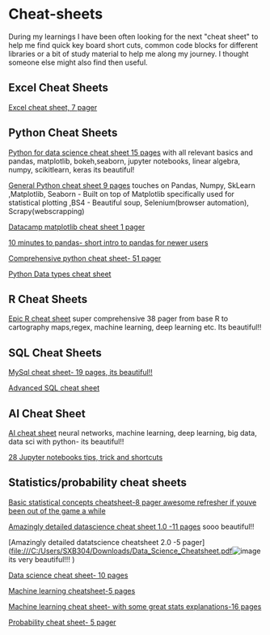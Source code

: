 # Cheat-sheets
During my learnings I have been often looking for the next "cheat sheet" to help me find quick key board short cuts, common code blocks for different libraries or a bit of study material to help me along my journey. I thought someone else might also find  then useful.


## Excel Cheat Sheets
[Excel cheat sheet, 7 pager](https://media-exp1.licdn.com/dms/document/C4E1FAQFobQ2g6DZrWw/feedshare-document-pdf-analyzed/0/1637763151082?e=1637866800&v=beta&t=d0TQyFTEqT4lln0aoH9TFiXOP2Firy1MAzRsmVyEvYs)

## Python Cheat Sheets

[Python for data science cheat sheet 15 pages](https://media-exp1.licdn.com/dms/document/C561FAQHQTNWJNbQUoA/feedshare-document-pdf-analyzed/0/1631618775277?e=1637272800&v=beta&t=qMq9cF3lghx4kcMoSdAU5TfuPyZ0pZECfqPltReuDmQ) with all relevant basics and pandas, matplotlib, bokeh,seaborn, jupyter notebooks, linear algebra, numpy, scikitlearn, keras its beautiful!

[General Python cheat sheet 9 pages](https://media-exp1.licdn.com/dms/document/C4E1FAQG9cBa_IM7k6A/feedshare-document-pdf-analyzed/0/1631421692591?e=1637272800&v=beta&t=slI_snpSZKqqjJ-2amRUm8XFTiC_H6heO9BiSEkz-1o) touches on Pandas, Numpy, SkLearn ,Matplotlib, Seaborn - Built on top of Matplotlib specifically used for statistical plotting ,BS4 - Beautiful soup, Selenium(browser automation), Scrapy(webscrapping)


[Datacamp matplotlib cheat sheet 1 pager](http://datacamp-community-prod.s3.amazonaws.com/e1a8f39d-71ad-4d13-9a6b-618fe1b8c9e9)

[10 minutes to pandas- short intro to pandas for newer users](https://media-exp1.licdn.com/dms/document/C4E1FAQFnNAia33tNGQ/feedshare-document-pdf-analyzed/0/1637397014612?e=1638320400&v=beta&t=9DRmfaW0hrD_Ly7h4GzUMAUZsXH1OmZtstVnLXtSXqM)

[Comprehensive python cheat sheet- 51 pager](https://media-exp1.licdn.com/dms/document/C4E1FAQHC5PsK7O4CXg/feedshare-document-pdf-analyzed/0/1634270267443?e=1637272800&v=beta&t=svqvqyJ_07JR7w4icOPXkMTtRHHjh2jj_5cd8P_vBxQ)

[Python Data types cheat sheet](https://www.linkedin.com/posts/data-science-dojo_python-bigdata-datascience-activity-6873048535911174144-lC1n)


## R Cheat Sheets
[Epic R cheat sheet](https://media-exp1.licdn.com/dms/document/C4E1FAQEGAZ6Z_5APbQ/feedshare-document-pdf-analyzed/0/1637132797321?e=1637272800&v=beta&t=T1u3jrAGmKXGEGOJrQuLqavIIeirPgsxuzizukZt_uI) super comprehensive 38 pager from base R to cartography maps,regex, machine learning, deep learning etc. Its beautiful!!



## SQL Cheat Sheets
[MySql cheat sheet- 19 pages, its beautiful!!](https://media-exp1.licdn.com/dms/document/C4E1FAQH3GLr2POMa6g/feedshare-document-pdf-analyzed/0/1637855587078?e=1638320400&v=beta&t=cWKeHJl4fIf8toiS2FOfI7NNIbjxjRGDIAqqO51iHj0)

[Advanced SQL cheat sheet](https://media-exp1.licdn.com/dms/document/C4E1FAQH45tFgP1Oryw/feedshare-document-pdf-analyzed/0/1637387479640?e=1640145600&v=beta&t=1-bIDfZgd4TW7TDp6pDFqnuMGJZ-XO8L0GxPurtL4So)



## AI Cheat Sheet
[AI cheat sheet](https://media-exp1.licdn.com/dms/document/C4E1FAQFYcvG1HNScog/feedshare-document-pdf-analyzed/0/1636951296313?e=1637272800&v=beta&t=G4XUlI8bdRL-mxJsNFKfvLjUzZEkyTuFejnByyUtGCA) neural networks, machine learning, deep learning, big data, data sci with python- its beautiful!!

[28 Jupyter notebooks tips, trick and shortcuts](https://www.dataquest.io/blog/jupyter-notebook-tips-tricks-shortcuts/)


## Statistics/probability cheat sheets

[Basic statistical concepts cheatsheet-8 pager awesome refresher if youve been out of the game a while](https://media-exp1.licdn.com/dms/document/C561FAQH10dyAuOO8Mg/feedshare-document-pdf-analyzed/0/1644044725943?e=1654128000&v=beta&t=UhRydaU0B2lbQ8sScYDnxJM4Ygkc8LtkWr7hKFSw88I)

[Amazingly detailed datascience cheat sheet 1.0 -11 pages]([file:///C:/Users/SXB304/Downloads/data-science-cheatsheet.pdf](https://github.com/ml874/Data-Science-Cheatsheet/blob/master/data-science-cheatsheet.pdf)![image](https://user-images.githubusercontent.com/95719026/169738581-6ce640d6-f920-45bd-8b05-fd0a05a2ec12.png)
) sooo beautiful!!

[Amazingly detailed datatscience cheatsheet 2.0 -5 pager]([file:///C:/Users/SXB304/Downloads/Data_Science_Cheatsheet.pdf](https://github.com/aaronwangy/Data-Science-Cheatsheet/blob/main/Data_Science_Cheatsheet.pdf)![image](https://user-images.githubusercontent.com/95719026/169738610-46a44461-2042-4b67-9a7b-d75f921b1a75.png)   its very beautiful!!!
)

[Data science cheat sheet- 10 pages](https://media-exp1.licdn.com/dms/document/C561FAQEhUN_hHvOAkw/feedshare-document-pdf-analyzed/0/1635329848006?e=1640120400&v=beta&t=HVpx6YABVscNbgbOc9s_m5tKNe8ebAANCZHGjiQ6Pg8)

[Machine learning cheatsheet-5 pages](https://media-exp1.licdn.com/dms/document/C561FAQH4W2ffiIn1_g/feedshare-document-pdf-analyzed/0/1649422442389?e=1654128000&v=beta&t=2BzFdWa4eFZ7iA7Hl3wVgUYEOxqrM_6e0v90O_Fb3G4)

[Machine learning cheat sheet- with some great stats explanations-16 pages](https://media-exp1.licdn.com/dms/document/C561FAQE5n43JD5eowA/feedshare-document-pdf-analyzed/0/1649124130483?e=1654128000&v=beta&t=onfCKq76PqaTH4n1tctm5Utj19nI7BrHZKsmcdZjPzw)

[Probability cheat sheet- 5 pager](https://media-exp1.licdn.com/dms/document/C561FAQFZbAOM0dhrKw/feedshare-document-pdf-analyzed/0/1647502257363?e=1654128000&v=beta&t=dC7cg_nrGSt8ciITJFfYGXtSFttP1VpUGMc9XISiTLw)


